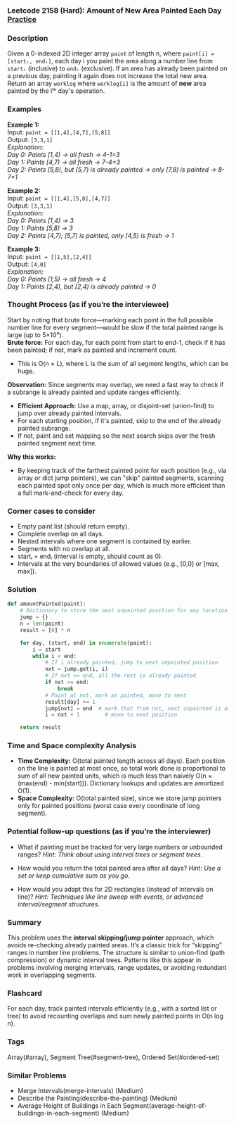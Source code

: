 ### Leetcode 2158 (Hard): Amount of New Area Painted Each Day [Practice](https://leetcode.com/problems/amount-of-new-area-painted-each-day)

### Description  
Given a 0-indexed 2D integer array `paint` of length n, where `paint[i] = [startᵢ, endᵢ]`, each day i you paint the area along a number line from `startᵢ` (inclusive) to `endᵢ` (exclusive). If an area has already been painted on a previous day, painting it again does not increase the total new area. Return an array `worklog` where `worklog[i]` is the amount of **new** area painted by the iᵗʰ day's operation.

### Examples  

**Example 1:**  
Input: `paint = [[1,4],[4,7],[5,8]]`  
Output: `[3,3,1]`  
*Explanation:  
Day 0: Paints [1,4) → all fresh → 4-1=3  
Day 1: Paints [4,7) → all fresh → 7-4=3  
Day 2: Paints [5,8), but [5,7) is already painted → only [7,8) is painted → 8-7=1*  

**Example 2:**  
Input: `paint = [[1,4],[5,8],[4,7]]`  
Output: `[3,3,1]`  
*Explanation:  
Day 0: Paints [1,4) → 3  
Day 1: Paints [5,8) → 3  
Day 2: Paints [4,7); [5,7) is painted, only [4,5) is fresh → 1*  

**Example 3:**  
Input: `paint = [[1,5],[2,4]]`  
Output: `[4,0]`  
*Explanation:  
Day 0: Paints [1,5) → all fresh → 4  
Day 1: Paints [2,4), but [2,4) is already painted → 0*

### Thought Process (as if you’re the interviewee)  

Start by noting that brute force—marking each point in the full possible number line for every segment—would be slow if the total painted range is large (up to 5×10⁴).  
**Brute force:** For each day, for each point from start to end-1, check if it has been painted; if not, mark as painted and increment count.  
- This is O(n × L), where L is the sum of all segment lengths, which can be huge.

**Observation:** Since segments may overlap, we need a fast way to check if a subrange is already painted and update ranges efficiently.  
- **Efficient Approach:** Use a map, array, or disjoint-set (union-find) to jump over already painted intervals.  
- For each starting position, if it's painted, skip to the end of the already painted subrange.  
- If not, paint and set mapping so the next search skips over the fresh painted segment next time.

**Why this works:**  
- By keeping track of the farthest painted point for each position (e.g., via array or dict jump pointers), we can "skip" painted segments, scanning each painted spot only once per day, which is much more efficient than a full mark-and-check for every day.

### Corner cases to consider  
- Empty paint list (should return empty).
- Complete overlap on all days.
- Nested intervals where one segment is contained by earlier.
- Segments with no overlap at all.
- startᵢ = endᵢ (interval is empty, should count as 0).
- Intervals at the very boundaries of allowed values (e.g., [0,0] or [max, max]).

### Solution

```python
def amountPainted(paint):
    # Dictionary to store the next unpainted position for any location
    jump = {}
    n = len(paint)
    result = [0] * n

    for day, (start, end) in enumerate(paint):
        i = start
        while i < end:
            # If i already painted, jump to next unpainted position
            nxt = jump.get(i, i)
            # If nxt >= end, all the rest is already painted
            if nxt >= end:
                break
            # Paint at nxt, mark as painted, move to next
            result[day] += 1
            jump[nxt] = end  # mark that from nxt, next unpainted is at least end
            i = nxt + 1        # move to next position

    return result
```

### Time and Space complexity Analysis  

- **Time Complexity:** O(total painted length across all days). Each position on the line is painted at most once, so total work done is proportional to sum of all new painted units, which is much less than naively O(n × (max(end) - min(start))). Dictionary lookups and updates are amortized O(1).
- **Space Complexity:** O(total painted size), since we store jump pointers only for painted positions (worst case every coordinate of long segment).

### Potential follow-up questions (as if you’re the interviewer)  

- What if painting must be tracked for very large numbers or unbounded ranges?
  *Hint: Think about using interval trees or segment trees.*

- How would you return the total painted area after all days?
  *Hint: Use a set or keep cumulative sum as you go.*

- How would you adapt this for 2D rectangles (instead of intervals on line)?
  *Hint: Techniques like line sweep with events, or advanced interval/segment structures.*

### Summary  
This problem uses the **interval skipping/jump pointer** approach, which avoids re-checking already painted areas. It’s a classic trick for “skipping” ranges in number line problems. The structure is similar to union-find (path compression) or dynamic interval trees. Patterns like this appear in problems involving merging intervals, range updates, or avoiding redundant work in overlapping segments.


### Flashcard
For each day, track painted intervals efficiently (e.g., with a sorted list or tree) to avoid recounting overlaps and sum newly painted points in O(n log n).

### Tags
Array(#array), Segment Tree(#segment-tree), Ordered Set(#ordered-set)

### Similar Problems
- Merge Intervals(merge-intervals) (Medium)
- Describe the Painting(describe-the-painting) (Medium)
- Average Height of Buildings in Each Segment(average-height-of-buildings-in-each-segment) (Medium)